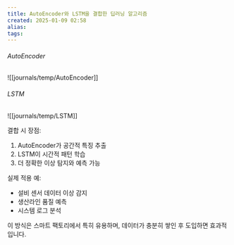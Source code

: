 ```yaml
---
title: AutoEncoder와 LSTM을 결합한 딥러닝 알고리즘
created: 2025-01-09 02:58
alias:
tags:
---
```

###### AutoEncoder
![[journals/temp/AutoEncoder]]


###### LSTM
![[journals/temp/LSTM]]


결합 시 장점:
1. AutoEncoder가 공간적 특징 추출
2. LSTM이 시간적 패턴 학습
3. 더 정확한 이상 탐지와 예측 가능

실제 적용 예:
- 설비 센서 데이터 이상 감지
- 생산라인 품질 예측
- 시스템 로그 분석

이 방식은 스마트 팩토리에서 특히 유용하며, 데이터가 충분히 쌓인 후 도입하면 효과적입니다.


